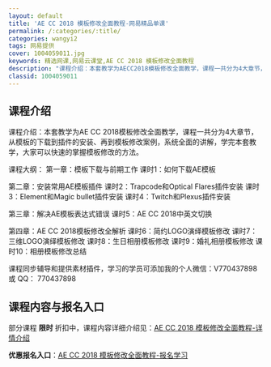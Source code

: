 ```yaml
---
layout: default
title: 'AE CC 2018 模板修改全面教程-网易精品单课'
permalink: /:categories/:title/
categories: wangyi2
tags: 网易提供
cover: 1004059011.jpg
keywords: 精选网课,网易云课堂,AE CC 2018 模板修改全面教程
description: "课程介绍：本套教学为AECC2018模板修改全面教学，课程一共分为4大章节，从模板的下载到插件的安装、再到模板修改案例，系统全面的讲解，学完本套教学，大家可以快速的掌握模板修改的方法。课程大"
classid: 1004059011
---
```


## 课程介绍

课程介绍：本套教学为AE CC 2018模板修改全面教学，课程一共分为4大章节，从模板的下载到插件的安装、再到模板修改案例，系统全面的讲解，学完本套教学，大家可以快速的掌握模板修改的方法。

课程大纲：
第一章：模板下载与前期工作
课时1：如何下载AE模板

第二章：安装常用AE模板插件
课时2：Trapcode和Optical Flares插件安装
课时3：Element和Magic bullet插件安装
课时4：Twitch和Plexus插件安装

第三章：解决AE模板表达式错误
课时5：AE CC 2018中英文切换

第四章：AE CC 2018模板修改全解析
课时6：简约LOGO演绎模板修改
课时7：三维LOGO演绎模板修改
课时8：生日相册模板修改
课时9：婚礼相册模板修改
课时10：相册模板修改总结

课程同步辅导和提供素材插件，学习的学员可添加我的个人微信：V770437898 或 QQ： 770437898

## 课程内容与报名入口

部分课程 **限时** 折扣中，课程内容详细介绍见：[AE CC 2018 模板修改全面教程-详情介绍](https://study.163.com/course/introduction/1004059011.htm?share=1&shareId=1025206652&utm_campaign=share&utm_medium=iphoneShare&utm_source=&utm_u=1025206652)

**优惠报名入口**：[AE CC 2018 模板修改全面教程-报名学习](https://study.163.com/course/introduction/1004059011.htm?share=1&shareId=1025206652&utm_campaign=share&utm_medium=iphoneShare&utm_source=&utm_u=1025206652)

